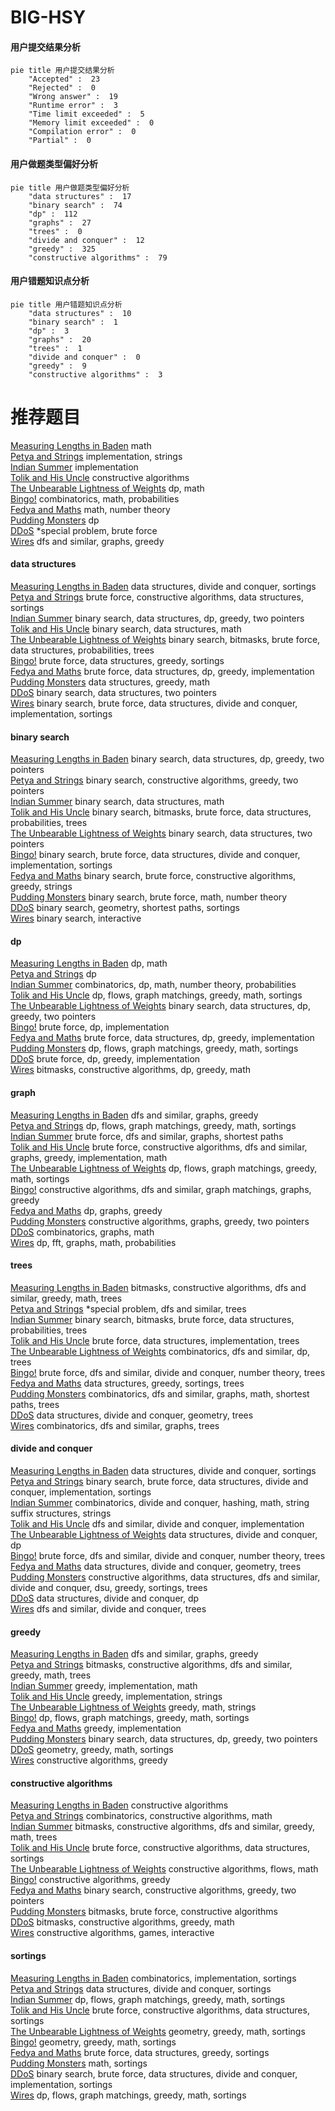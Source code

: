 # BIG-HSY
<!-- tabs:start -->
#### **用户提交结果分析**

```mermaid
pie title 用户提交结果分析
    "Accepted" :  23
    "Rejected" :  0
    "Wrong answer" :  19
    "Runtime error" :  3
    "Time limit exceeded" :  5
    "Memory limit exceeded" :  0
    "Compilation error" :  0
    "Partial" :  0
```
#### **用户做题类型偏好分析**

```mermaid
pie title 用户做题类型偏好分析
    "data structures" :  17
    "binary search" :  74
    "dp" :  112
    "graphs" :  27
    "trees" :  0
    "divide and conquer" :  12
    "greedy" :  325
    "constructive algorithms" :  79
```
#### **用户错题知识点分析**

```mermaid
pie title 用户错题知识点分析
    "data structures" :  10
    "binary search" :  1
    "dp" :  3
    "graphs" :  20
    "trees" :  1
    "divide and conquer" :  0
    "greedy" :  9
    "constructive algorithms" :  3
```
<!-- tabs:end -->
# 推荐题目
[Measuring Lengths in Baden](http://codeforces.com/problemset/problem/125/A)		math		  
[Petya and Strings](http://codeforces.com/problemset/problem/112/A)		implementation,
                        strings		  
[Indian Summer](http://codeforces.com/problemset/problem/44/A)		implementation		  
[Tolik and His Uncle](http://codeforces.com/problemset/problem/1179/B)		constructive algorithms		  
[The Unbearable Lightness of Weights](http://codeforces.com/problemset/problem/1032/E)		dp,
                        math		  
[Bingo!](http://codeforces.com/problemset/problem/457/D)		combinatorics,
                        math,
                        probabilities		  
[Fedya and Maths](http://codeforces.com/problemset/problem/456/B)		math,
                        number theory		  
[Pudding Monsters](http://codeforces.com/problemset/problem/436/D)		dp		  
[DDoS](http://codeforces.com/problemset/problem/1057/B)		*special problem,
                        brute force		  
[Wires](http://codeforces.com/problemset/problem/1250/N)		dfs and similar,
                        graphs,
                        greedy		  
<!-- tabs:start -->
#### **data structures**
[Measuring Lengths in Baden](http://codeforces.com/problemset/problem/459/D)		data structures,
                        divide and conquer,
                        sortings		  
[Petya and Strings](http://codeforces.com/problemset/problem/1513/F)		brute force,
                        constructive algorithms,
                        data structures,
                        sortings		  
[Indian Summer](http://codeforces.com/problemset/problem/1492/C)		binary search,
                        data structures,
                        dp,
                        greedy,
                        two pointers		  
[Tolik and His Uncle](http://codeforces.com/problemset/problem/1490/G)		binary search,
                        data structures,
                        math		  
[The Unbearable Lightness of Weights](http://codeforces.com/problemset/problem/1479/D)		binary search,
                        bitmasks,
                        brute force,
                        data structures,
                        probabilities,
                        trees		  
[Bingo!](http://codeforces.com/problemset/problem/1497/A)		brute force,
                        data structures,
                        greedy,
                        sortings		  
[Fedya and Maths](http://codeforces.com/problemset/problem/1491/C)		brute force,
                        data structures,
                        dp,
                        greedy,
                        implementation		  
[Pudding Monsters](http://codeforces.com/problemset/problem/1492/B)		data structures,
                        greedy,
                        math		  
[DDoS](http://codeforces.com/problemset/problem/1436/E)		binary search,
                        data structures,
                        two pointers		  
[Wires](http://codeforces.com/problemset/problem/1461/D)		binary search,
                        brute force,
                        data structures,
                        divide and conquer,
                        implementation,
                        sortings		  
#### **binary search**
[Measuring Lengths in Baden](http://codeforces.com/problemset/problem/1492/C)		binary search,
                        data structures,
                        dp,
                        greedy,
                        two pointers		  
[Petya and Strings](http://codeforces.com/problemset/problem/1463/D)		binary search,
                        constructive algorithms,
                        greedy,
                        two pointers		  
[Indian Summer](http://codeforces.com/problemset/problem/1490/G)		binary search,
                        data structures,
                        math		  
[Tolik and His Uncle](http://codeforces.com/problemset/problem/1479/D)		binary search,
                        bitmasks,
                        brute force,
                        data structures,
                        probabilities,
                        trees		  
[The Unbearable Lightness of Weights](http://codeforces.com/problemset/problem/1436/E)		binary search,
                        data structures,
                        two pointers		  
[Bingo!](http://codeforces.com/problemset/problem/1461/D)		binary search,
                        brute force,
                        data structures,
                        divide and conquer,
                        implementation,
                        sortings		  
[Fedya and Maths](http://codeforces.com/problemset/problem/1493/C)		binary search,
                        brute force,
                        constructive algorithms,
                        greedy,
                        strings		  
[Pudding Monsters](http://codeforces.com/problemset/problem/1487/D)		binary search,
                        brute force,
                        math,
                        number theory		  
[DDoS](http://codeforces.com/problemset/problem/1486/B)		binary search,
                        geometry,
                        shortest paths,
                        sortings		  
[Wires](http://codeforces.com/problemset/problem/1486/C1)		binary search,
                        interactive		  
#### **dp**
[Measuring Lengths in Baden](http://codeforces.com/problemset/problem/1032/E)		dp,
                        math		  
[Petya and Strings](http://codeforces.com/problemset/problem/436/D)		dp		  
[Indian Summer](http://codeforces.com/problemset/problem/1278/F)		combinatorics,
                        dp,
                        math,
                        number theory,
                        probabilities		  
[Tolik and His Uncle](http://codeforces.com/problemset/problem/1437/C)		dp,
                        flows,
                        graph matchings,
                        greedy,
                        math,
                        sortings		  
[The Unbearable Lightness of Weights](http://codeforces.com/problemset/problem/1492/C)		binary search,
                        data structures,
                        dp,
                        greedy,
                        two pointers		  
[Bingo!](https://codeforces.com/contest/1457/problem/C)		brute force,
                        dp,
                        implementation		  
[Fedya and Maths](http://codeforces.com/problemset/problem/1491/C)		brute force,
                        data structures,
                        dp,
                        greedy,
                        implementation		  
[Pudding Monsters](http://codeforces.com/problemset/problem/1437/C)		dp,
                        flows,
                        graph matchings,
                        greedy,
                        math,
                        sortings		  
[DDoS](http://codeforces.com/problemset/problem/1499/B)		brute force,
                        dp,
                        greedy,
                        implementation		  
[Wires](http://codeforces.com/problemset/problem/1491/D)		bitmasks,
                        constructive algorithms,
                        dp,
                        greedy,
                        math		  
#### **graph**
[Measuring Lengths in Baden](http://codeforces.com/problemset/problem/1250/N)		dfs and similar,
                        graphs,
                        greedy		  
[Petya and Strings](http://codeforces.com/problemset/problem/1437/C)		dp,
                        flows,
                        graph matchings,
                        greedy,
                        math,
                        sortings		  
[Indian Summer](http://codeforces.com/problemset/problem/1005/F)		brute force,
                        dfs and similar,
                        graphs,
                        shortest paths		  
[Tolik and His Uncle](http://codeforces.com/problemset/problem/1487/C)		brute force,
                        constructive algorithms,
                        dfs and similar,
                        graphs,
                        greedy,
                        implementation,
                        math		  
[The Unbearable Lightness of Weights](http://codeforces.com/problemset/problem/1437/C)		dp,
                        flows,
                        graph matchings,
                        greedy,
                        math,
                        sortings		  
[Bingo!](http://codeforces.com/problemset/problem/1470/D)		constructive algorithms,
                        dfs and similar,
                        graph matchings,
                        graphs,
                        greedy		  
[Fedya and Maths](http://codeforces.com/problemset/problem/1476/C)		dp,
                        graphs,
                        greedy		  
[Pudding Monsters](http://codeforces.com/problemset/problem/1304/D)		constructive algorithms,
                        graphs,
                        greedy,
                        two pointers		  
[DDoS](http://codeforces.com/problemset/problem/1475/C)		combinatorics,
                        graphs,
                        math		  
[Wires](http://codeforces.com/problemset/problem/553/E)		dp,
                        fft,
                        graphs,
                        math,
                        probabilities		  
#### **trees**
[Measuring Lengths in Baden](https://codeforces.com/contest/1339/problem/D)		bitmasks,
                        constructive algorithms,
                        dfs and similar,
                        greedy,
                        math,
                        trees		  
[Petya and Strings](http://codeforces.com/problemset/problem/1387/B2)		*special problem,
                        dfs and similar,
                        trees		  
[Indian Summer](http://codeforces.com/problemset/problem/1479/D)		binary search,
                        bitmasks,
                        brute force,
                        data structures,
                        probabilities,
                        trees		  
[Tolik and His Uncle](http://codeforces.com/problemset/problem/1511/C)		brute force,
                        data structures,
                        implementation,
                        trees		  
[The Unbearable Lightness of Weights](http://codeforces.com/problemset/problem/1499/F)		combinatorics,
                        dfs and similar,
                        dp,
                        trees		  
[Bingo!](http://codeforces.com/problemset/problem/1491/E)		brute force,
                        dfs and similar,
                        divide and conquer,
                        number theory,
                        trees		  
[Fedya and Maths](http://codeforces.com/problemset/problem/1466/D)		data structures,
                        greedy,
                        sortings,
                        trees		  
[Pudding Monsters](http://codeforces.com/problemset/problem/1495/D)		combinatorics,
                        dfs and similar,
                        graphs,
                        math,
                        shortest paths,
                        trees		  
[DDoS](http://codeforces.com/problemset/problem/1303/G)		data structures,
                        divide and conquer,
                        geometry,
                        trees		  
[Wires](http://codeforces.com/problemset/problem/1454/E)		combinatorics,
                        dfs and similar,
                        graphs,
                        trees		  
#### **divide and conquer**
[Measuring Lengths in Baden](http://codeforces.com/problemset/problem/459/D)		data structures,
                        divide and conquer,
                        sortings		  
[Petya and Strings](http://codeforces.com/problemset/problem/1461/D)		binary search,
                        brute force,
                        data structures,
                        divide and conquer,
                        implementation,
                        sortings		  
[Indian Summer](http://codeforces.com/problemset/problem/1466/G)		combinatorics,
                        divide and conquer,
                        hashing,
                        math,
                        string suffix structures,
                        strings		  
[Tolik and His Uncle](http://codeforces.com/problemset/problem/1490/D)		dfs and similar,
                        divide and conquer,
                        implementation		  
[The Unbearable Lightness of Weights](https://codeforces.com/contest/1483/problem/C)		data structures,
                        divide and conquer,
                        dp		  
[Bingo!](http://codeforces.com/problemset/problem/1491/E)		brute force,
                        dfs and similar,
                        divide and conquer,
                        number theory,
                        trees		  
[Fedya and Maths](http://codeforces.com/problemset/problem/1303/G)		data structures,
                        divide and conquer,
                        geometry,
                        trees		  
[Pudding Monsters](http://codeforces.com/problemset/problem/1494/D)		constructive algorithms,
                        data structures,
                        dfs and similar,
                        divide and conquer,
                        dsu,
                        greedy,
                        sortings,
                        trees		  
[DDoS](http://codeforces.com/problemset/problem/1482/E)		data structures,
                        divide and conquer,
                        dp		  
[Wires](http://codeforces.com/problemset/problem/566/C)		dfs and similar,
                        divide and conquer,
                        trees		  
#### **greedy**
[Measuring Lengths in Baden](http://codeforces.com/problemset/problem/1250/N)		dfs and similar,
                        graphs,
                        greedy		  
[Petya and Strings](https://codeforces.com/contest/1339/problem/D)		bitmasks,
                        constructive algorithms,
                        dfs and similar,
                        greedy,
                        math,
                        trees		  
[Indian Summer](http://codeforces.com/problemset/problem/1267/J)		greedy,
                        implementation,
                        math		  
[Tolik and His Uncle](https://codeforces.com/contest/1086/problem/C)		greedy,
                        implementation,
                        strings		  
[The Unbearable Lightness of Weights](http://codeforces.com/problemset/problem/1291/A)		greedy,
                        math,
                        strings		  
[Bingo!](http://codeforces.com/problemset/problem/1437/C)		dp,
                        flows,
                        graph matchings,
                        greedy,
                        math,
                        sortings		  
[Fedya and Maths](http://codeforces.com/problemset/problem/1252/H)		greedy,
                        implementation		  
[Pudding Monsters](http://codeforces.com/problemset/problem/1492/C)		binary search,
                        data structures,
                        dp,
                        greedy,
                        two pointers		  
[DDoS](https://codeforces.com/contest/1496/problem/C)		geometry,
                        greedy,
                        math,
                        sortings		  
[Wires](http://codeforces.com/problemset/problem/1493/A)		constructive algorithms,
                        greedy		  
#### **constructive algorithms**
[Measuring Lengths in Baden](http://codeforces.com/problemset/problem/1179/B)		constructive algorithms		  
[Petya and Strings](http://codeforces.com/problemset/problem/459/C)		combinatorics,
                        constructive algorithms,
                        math		  
[Indian Summer](https://codeforces.com/contest/1339/problem/D)		bitmasks,
                        constructive algorithms,
                        dfs and similar,
                        greedy,
                        math,
                        trees		  
[Tolik and His Uncle](http://codeforces.com/problemset/problem/1513/F)		brute force,
                        constructive algorithms,
                        data structures,
                        sortings		  
[The Unbearable Lightness of Weights](http://codeforces.com/problemset/problem/457/E)		constructive algorithms,
                        flows,
                        math		  
[Bingo!](http://codeforces.com/problemset/problem/1493/A)		constructive algorithms,
                        greedy		  
[Fedya and Maths](http://codeforces.com/problemset/problem/1463/D)		binary search,
                        constructive algorithms,
                        greedy,
                        two pointers		  
[Pudding Monsters](https://codeforces.com/contest/1456/problem/B)		bitmasks,
                        brute force,
                        constructive algorithms		  
[DDoS](http://codeforces.com/problemset/problem/1492/D)		bitmasks,
                        constructive algorithms,
                        greedy,
                        math		  
[Wires](https://codeforces.com/contest/1504/problem/D)		constructive algorithms,
                        games,
                        interactive		  
#### **sortings**
[Measuring Lengths in Baden](http://codeforces.com/problemset/problem/459/B)		combinatorics,
                        implementation,
                        sortings		  
[Petya and Strings](http://codeforces.com/problemset/problem/459/D)		data structures,
                        divide and conquer,
                        sortings		  
[Indian Summer](http://codeforces.com/problemset/problem/1437/C)		dp,
                        flows,
                        graph matchings,
                        greedy,
                        math,
                        sortings		  
[Tolik and His Uncle](http://codeforces.com/problemset/problem/1513/F)		brute force,
                        constructive algorithms,
                        data structures,
                        sortings		  
[The Unbearable Lightness of Weights](https://codeforces.com/contest/1496/problem/C)		geometry,
                        greedy,
                        math,
                        sortings		  
[Bingo!](http://codeforces.com/problemset/problem/1495/A)		geometry,
                        greedy,
                        math,
                        sortings		  
[Fedya and Maths](http://codeforces.com/problemset/problem/1497/A)		brute force,
                        data structures,
                        greedy,
                        sortings		  
[Pudding Monsters](http://codeforces.com/problemset/problem/1427/A)		math,
                        sortings		  
[DDoS](http://codeforces.com/problemset/problem/1461/D)		binary search,
                        brute force,
                        data structures,
                        divide and conquer,
                        implementation,
                        sortings		  
[Wires](http://codeforces.com/problemset/problem/1437/C)		dp,
                        flows,
                        graph matchings,
                        greedy,
                        math,
                        sortings		  
<!-- tabs:end -->
